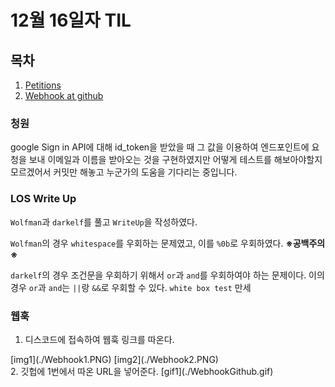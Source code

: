 # 12월 16일자 TIL

## 목차

1. [Petitions](#청원)
2. [Webhook at github](#웹훅)

### 청원
google Sign in API에 대해 id_token을 받았을 때
그 값을 이용하여 엔드포인트에 요청을 보내 이메일과 이름을 받아오는 것을 구현하였지만
어떻게 테스트를 해보아야할지 모르겠어서 커밋만 해놓고 누군가의 도움을 기다리는 중입니다.

### LOS Write Up
`Wolfman`과 `darkelf`를 풀고 `WriteUp`을 작성하였다.

`Wolfman`의 경우 `whitespace`를 우회하는 문제였고, 이를 `%0b`로 우회하였다.
**※공백주의※**

`darkelf`의 경우 조건문을 우회하기 위해서 `or`과 `and`를 우회하여야 하는 문제이다.
이의 경우 `or`과 `and`는 `||`랑 `&&`로 우회할 수 있다.
`white box test` 만세

### 웹훅

1. 디스코드에 접속하여 웹훅 링크를 따온다.
<div>
    [img1](./Webhook1.PNG)
    [img2](./Webhook2.PNG)
</div>
2. 깃헙에 1번에서 따온 URL을 넣어준다.
[gif1](./WebhookGithub.gif)